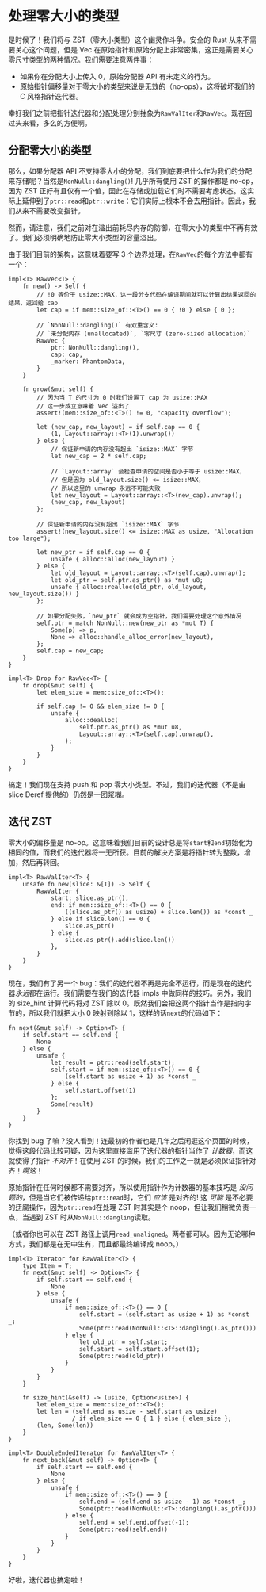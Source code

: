 # 处理零大小的类型

是时候了！我们将与 ZST（零大小类型）这个幽灵作斗争。安全的 Rust 从来不需要关心这个问题，但是 Vec 在原始指针和原始分配上非常密集，这正是需要关心零尺寸类型的两种情况。我们需要注意两件事：

- 如果你在分配大小上传入 0，原始分配器 API 有未定义的行为。
- 原始指针偏移量对于零大小的类型来说是无效的（no-ops），这将破坏我们的 C 风格指针迭代器。

幸好我们之前把指针迭代器和分配处理分别抽象为`RawValIter`和`RawVec`。现在回过头来看，多么的方便啊。

## 分配零大小的类型

那么，如果分配器 API 不支持零大小的分配，我们到底要把什么作为我们的分配来存储呢？当然是`NonNull::dangling()`! 几乎所有使用 ZST 的操作都是 no-op，因为 ZST 正好有且仅有一个值，因此在存储或加载它们时不需要考虑状态。这实际上延伸到了`ptr::read`和`ptr::write`：它们实际上根本不会去用指针。因此，我们从来不需要改变指针。

然而，请注意，我们之前对在溢出前耗尽内存的防御，在零大小的类型中不再有效了。我们必须明确地防止零大小类型的容量溢出。

由于我们目前的架构，这意味着要写 3 个边界处理，在`RawVec`的每个方法中都有一个：

<!-- ignore: simplified code -->

```rust,ignore
impl<T> RawVec<T> {
    fn new() -> Self {
        // !0 等价于 usize::MAX，这一段分支代码在编译期间就可以计算出结果返回的结果，返回给 cap
        let cap = if mem::size_of::<T>() == 0 { !0 } else { 0 };

        // `NonNull::dangling()` 有双重含义:
        // `未分配内存 (unallocated)`, `零尺寸 (zero-sized allocation)`
        RawVec {
            ptr: NonNull::dangling(),
            cap: cap,
            _marker: PhantomData,
        }
    }

    fn grow(&mut self) {
        // 因为当 T 的尺寸为 0 时我们设置了 cap 为 usize::MAX
        // 这一步成立意味着 Vec 溢出了
        assert!(mem::size_of::<T>() != 0, "capacity overflow");

        let (new_cap, new_layout) = if self.cap == 0 {
            (1, Layout::array::<T>(1).unwrap())
        } else {
            // 保证新申请的内存没有超出 `isize::MAX` 字节
            let new_cap = 2 * self.cap;

            // `Layout::array` 会检查申请的空间是否小于等于 usize::MAX，
            // 但是因为 old_layout.size() <= isize::MAX，
            // 所以这里的 unwrap 永远不可能失败
            let new_layout = Layout::array::<T>(new_cap).unwrap();
            (new_cap, new_layout)
        };

        // 保证新申请的内存没有超出 `isize::MAX` 字节
        assert!(new_layout.size() <= isize::MAX as usize, "Allocation too large");

        let new_ptr = if self.cap == 0 {
            unsafe { alloc::alloc(new_layout) }
        } else {
            let old_layout = Layout::array::<T>(self.cap).unwrap();
            let old_ptr = self.ptr.as_ptr() as *mut u8;
            unsafe { alloc::realloc(old_ptr, old_layout, new_layout.size()) }
        };

        // 如果分配失败，`new_ptr` 就会成为空指针，我们需要处理这个意外情况
        self.ptr = match NonNull::new(new_ptr as *mut T) {
            Some(p) => p,
            None => alloc::handle_alloc_error(new_layout),
        };
        self.cap = new_cap;
    }
}

impl<T> Drop for RawVec<T> {
    fn drop(&mut self) {
        let elem_size = mem::size_of::<T>();

        if self.cap != 0 && elem_size != 0 {
            unsafe {
                alloc::dealloc(
                    self.ptr.as_ptr() as *mut u8,
                    Layout::array::<T>(self.cap).unwrap(),
                );
            }
        }
    }
}
```

搞定！我们现在支持 push 和 pop 零大小类型。不过，我们的迭代器（不是由 slice Deref 提供的）仍然是一团浆糊。

## 迭代 ZST

零大小的偏移量是 no-op。这意味着我们目前的设计总是将`start`和`end`初始化为相同的值，而我们的迭代器将一无所获。目前的解决方案是将指针转为整数，增加，然后再转回。

<!-- ignore: simplified code -->

```rust,ignore
impl<T> RawValIter<T> {
    unsafe fn new(slice: &[T]) -> Self {
        RawValIter {
            start: slice.as_ptr(),
            end: if mem::size_of::<T>() == 0 {
                ((slice.as_ptr() as usize) + slice.len()) as *const _
            } else if slice.len() == 0 {
                slice.as_ptr()
            } else {
                slice.as_ptr().add(slice.len())
            },
        }
    }
}
```

现在，我们有了另一个 bug：我们的迭代器不再是完全不运行，而是现在的迭代器*永远*都在运行。我们需要在我们的迭代器 impls 中做同样的技巧。另外，我们的 size_hint 计算代码将对 ZST 除以 0。既然我们会把这两个指针当作是指向字节的，所以我们就把大小 0 映射到除以 1，这样的话`next`的代码如下：

<!-- ignore: simplified code -->

```rust,ignore
fn next(&mut self) -> Option<T> {
    if self.start == self.end {
        None
    } else {
        unsafe {
            let result = ptr::read(self.start);
            self.start = if mem::size_of::<T>() == 0 {
                (self.start as usize + 1) as *const _
            } else {
                self.start.offset(1)
            };
            Some(result)
        }
    }
}
```

你找到 bug 了嘛？没人看到！连最初的作者也是几年之后闲逛这个页面的时候，觉得这段代码比较可疑，因为这里直接滥用了迭代器的指针当作了 _计数器_，而这就使得了指针 _不对齐_！在使用 ZST 的时候，我们的工作之一就是必须保证指针对齐！_啊这_！

原始指针在任何时候都不需要对齐，所以使用指针作为计数器的基本技巧是 _没问题的_，但是当它们被传递给`ptr::read`时，它们 _应该_ 是对齐的! 这 _可能_ 是不必要的迂腐操作，因为`ptr::read`在处理 ZST 时其实是个 noop，但让我们稍微负责一点，当遇到 ZST 时从`NonNull::dangling`读取。

（或者你也可以在 ZST 路径上调用`read_unaligned`。两者都可以。因为无论哪种方式，我们都是在无中生有，而且都最终编译成 noop。）

<!-- ignore: simplified code -->

```rust,ignore
impl<T> Iterator for RawValIter<T> {
    type Item = T;
    fn next(&mut self) -> Option<T> {
        if self.start == self.end {
            None
        } else {
            unsafe {
                if mem::size_of::<T>() == 0 {
                    self.start = (self.start as usize + 1) as *const _;
                    Some(ptr::read(NonNull::<T>::dangling().as_ptr()))
                } else {
                    let old_ptr = self.start;
                    self.start = self.start.offset(1);
                    Some(ptr::read(old_ptr))
                }
            }
        }
    }

    fn size_hint(&self) -> (usize, Option<usize>) {
        let elem_size = mem::size_of::<T>();
        let len = (self.end as usize - self.start as usize)
                  / if elem_size == 0 { 1 } else { elem_size };
        (len, Some(len))
    }
}

impl<T> DoubleEndedIterator for RawValIter<T> {
    fn next_back(&mut self) -> Option<T> {
        if self.start == self.end {
            None
        } else {
            unsafe {
                if mem::size_of::<T>() == 0 {
                    self.end = (self.end as usize - 1) as *const _;
                    Some(ptr::read(NonNull::<T>::dangling().as_ptr()))
                } else {
                    self.end = self.end.offset(-1);
                    Some(ptr::read(self.end))
                }
            }
        }
    }
}
```

好啦，迭代器也搞定啦！
